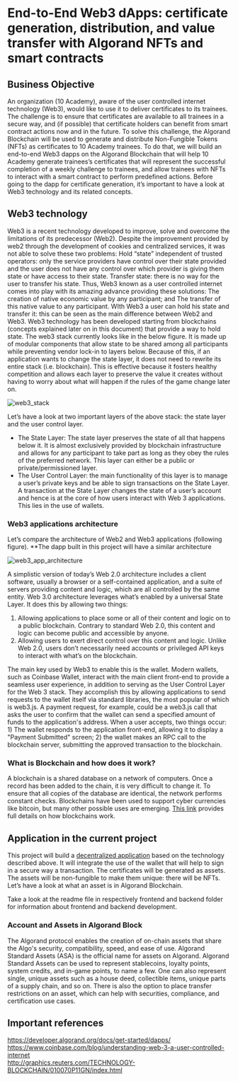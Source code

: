 # End-to-End Web3 dApps: certificate generation, distribution, and value transfer with Algorand NFTs and smart contracts

## Business Objective
An organization (10 Academy), aware of the user controlled internet technology (Web3), would like to use it to deliver certificates to its trainees. The challenge is to ensure that certificates are available to all trainees in a secure way, and (if possible) that certificate holders can benefit from smart contract actions now and in the future. To solve this challenge, the Algorand Blockchain will be used to generate and distribute Non-Fungible Tokens (NFTs) as certificates to 10 Academy trainees. To do that, we will build an end-to-end Web3 dapps on the Algorand Blockchain that will help 10 Academy generate trainees’s certificates that will represent the successful completion of a weekly challenge to trainees, and allow trainees with NFTs to interact with a smart contract to perform predefined actions. Before going to the dapp for certificate generation, it’s important to have a look at Web3 technology and its related concepts.

## Web3 technology
Web3 is a recent technology developed to improve, solve and overcome the limitations of its predecessor (Web2). Despite the improvement provided by web2 through the development of cookies and centralized services, it was not able to solve these two problems:
Hold “state” independent of trusted operators: only the service providers have control over their state provided and the user does not have any control over which provider is giving them state or have access to their state.
Transfer state: there is no way for the user to transfer his state.
Thus, Web3 known as a user controlled internet comes into play with its amazing advance providing these solutions:
The creation of native economic value by any participant; and
The transfer of this native value to any participant.
WIth Web3 a user can hold his state and transfer it: this can be seen as the main difference between Web2 and Web3.
Web3 technology has been developed starting from blockchains (concepts explained later on in this document) that provide a way to hold state. The web3 stack currently looks like in the below figure. It is made up of modular components that allow state to be shared among all participants while preventing vendor lock-in to layers below. Because of this, if an application wants to change the state layer, it does not need to rewrite its entire stack (i.e. blockchain). This is effective because it fosters healthy competition and allows each layer to preserve the value it creates without having to worry about what will happen if the rules of the game change later on.

![web3_stack](https://user-images.githubusercontent.com/110104014/192861441-5ed79837-0528-4da9-ba1f-929d05f2244e.png)

Let’s have a look at two important layers of the above stack: the state layer and the user control layer.
 - The State Layer: The state layer preserves the state of all that happens below it. It is almost exclusively provided by blockchain infrastructure and allows for any participant to take part as long as they obey the rules of the preferred network. This layer can either be a public or private/permissioned layer. 
 - The User Control Layer: the main functionality of this layer is to manage a user’s private keys and be able to sign transactions on the State Layer. A transaction at the State Layer changes the state of a user’s account and hence is at the core of how users interact with Web 3 applications. This lies in the use of wallets.

### Web3 applications architecture
Let’s compare the architecture of Web2 and Web3 applications (following figure). **The dapp built in this project will have a similar architecture

![web3_app_architecture](https://user-images.githubusercontent.com/110104014/192861882-d7c36250-a693-416a-81ed-013321732c4d.png)

A simplistic version of today’s Web 2.0 architecture includes a client software, usually a browser or a self-contained application, and a suite of servers providing content and logic, which are all controlled by the same entity. Web 3.0 architecture leverages what’s enabled by a universal State Layer. It does this by allowing two things:

 1. Allowing applications to place some or all of their content and logic on to a public blockchain. Contrary to standard Web 2.0, this content and logic can become public and accessible by anyone.
 2. Allowing users to exert direct control over this content and logic. Unlike Web 2.0, users don’t necessarily need accounts or privileged API keys to interact with what’s on the blockchain.

The main key used by Web3 to enable this is the wallet. Modern wallets, such as Coinbase Wallet, interact with the main client front-end to provide a seamless user experience, in addition to serving as the User Control Layer for the Web 3 stack. They accomplish this by allowing applications to send requests to the wallet itself via standard libraries, the most popular of which is web3.js. A payment request, for example, could be a web3.js call that asks the user to confirm that the wallet can send a specified amount of funds to the application's address. When a user accepts, two things occur: 1) The wallet responds to the application front-end, allowing it to display a "Payment Submitted" screen; 2) the wallet makes an RPC call to the blockchain server, submitting the approved transaction to the blockchain.

### What is Blockchain and how does it work?
A blockchain is a shared database on a network of computers. Once a record has been added to the chain, it is very difficult to change it. To ensure that all copies of the database are identical, the network performs constant checks. Blockchains have been used to support cyber currencies like bitcoin, but many other possible uses are emerging. [This link](http://graphics.reuters.com/TECHNOLOGY-BLOCKCHAIN/010070P11GN/index.html) provides full details on how blockchains work.

## Application in the current project
This project will build a [decentralized application](https://developer.algorand.org/docs/get-started/dapps/) based on the technology described above. It will integrate the use of the wallet that will help to sign in a secure way a transaction. The certificates will be generated as assets. The assets will be non-fungible to make them unique: there will be NFTs. Let’s have a look at what an asset is in Algorand Blockchain.

Take a look at the readme file in respectively frontend and backend folder for information about frontend and backend development.

### Account and Assets in Algorand Block
The Algorand protocol enables the creation of on-chain assets that share the Algo's security, compatibility, speed, and ease of use. Algorand Standard Assets (ASA) is the official name for assets on Algorand.
Algorand Standard Assets can be used to represent stablecoins, loyalty points, system credits, and in-game points, to name a few. One can also represent single, unique assets such as a house deed, collectible items, unique parts of a supply chain, and so on. There is also the option to place transfer restrictions on an asset, which can help with securities, compliance, and certification use cases.

## Important references
https://developer.algorand.org/docs/get-started/dapps/  
https://www.coinbase.com/blog/understanding-web-3-a-user-controlled-internet  
http://graphics.reuters.com/TECHNOLOGY-BLOCKCHAIN/010070P11GN/index.html  

